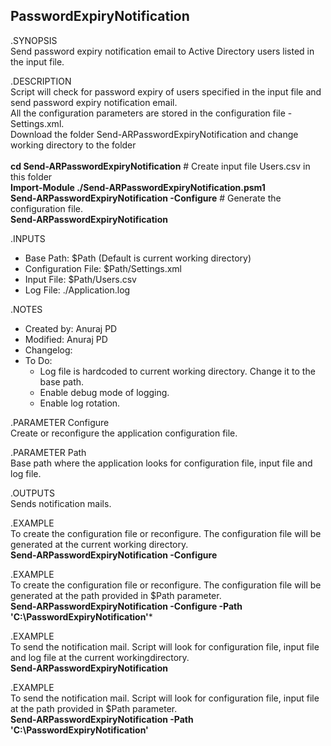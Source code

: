 ## PasswordExpiryNotification

.SYNOPSIS 
</br>Send password expiry notification email to Active Directory users listed in the input file.

.DESCRIPTION
</br>Script will check for password expiry of users specified in the input file and send password expiry notification email.
</br>All the configuration parameters are stored in the configuration file - Settings.xml. 
</br>Download the folder Send-ARPasswordExpiryNotification and change working directory to the folder
</br>
</br>**cd Send-ARPasswordExpiryNotification** # Create input file Users.csv in this folder
</br>**Import-Module ./Send-ARPasswordExpiryNotification.psm1**
</br>**Send-ARPasswordExpiryNotification -Configure** # Generate the configuration file.
</br>**Send-ARPasswordExpiryNotification**

.INPUTS
* Base Path: $Path (Default is current working directory)
* Configuration File: $Path/Settings.xml
* Input File: $Path/Users.csv
* Log File: ./Application.log
   
.NOTES
* Created by: Anuraj PD
* Modified:  Anuraj PD
* Changelog:
* To Do:
    * Log file is hardcoded to current working directory. Change it to the base path.
    * Enable debug mode of logging.
    * Enable log rotation.

.PARAMETER Configure
</br>Create or reconfigure the application configuration file.

.PARAMETER Path
</br>Base path where the application looks for configuration file, input file and log file.

.OUTPUTS
</br>Sends notification mails.

.EXAMPLE
</br>To create the configuration file or reconfigure. The configuration file will be generated at 
the current working directory. 
</br>**Send-ARPasswordExpiryNotification -Configure**

.EXAMPLE
<br>To create the configuration file or reconfigure. The configuration file will be generated at 
the path provided in $Path parameter.
</br>**Send-ARPasswordExpiryNotification -Configure -Path 'C:\PasswordExpiryNotification'***

.EXAMPLE
</br>To send the notification mail. Script will look for configuration file, input file and log file
at the current workingdirectory.
</br>**Send-ARPasswordExpiryNotification**

.EXAMPLE
</br>To send the notification mail. Script will look for configuration file, input file
at the path provided in $Path parameter.
</br>**Send-ARPasswordExpiryNotification -Path 'C:\PasswordExpiryNotification'**
